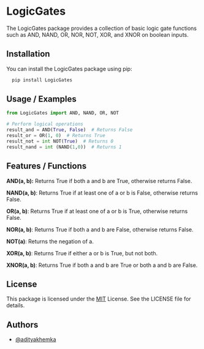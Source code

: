 
# LogicGates 

The LogicGates package provides a collection of basic logic gate functions such as AND, NAND, OR, NOR, NOT, XOR, and XNOR on boolean inputs.


## Installation

You can install the LogicGates package using pip:

```bash
  pip install LogicGates

```

## Usage / Examples

```python
from LogicGates import AND, NAND, OR, NOT

# Perform logical operations
result_and = AND(True, False)  # Returns False
result_or = OR(1, 0)  # Returns True
result_not = int NOT(True)  # Returns 0
result_nand = int (NAND(1,0))  # Returns 1

```


## Features / Functions

**AND(a, b):** Returns True if both a and b are True, otherwise returns False.

**NAND(a, b)**: Returns True if at least one of a or b is False, otherwise returns False.

**OR(a, b)**: Returns True if at least one of a or b is True, otherwise returns False.

**NOR(a, b)**: Returns True if both a and b are False, otherwise returns False.

**NOT(a)**: Returns the negation of a.

**XOR(a, b)**: Returns True if either a or b is True, but not both.

**XNOR(a, b)**: Returns True if both a and b are True or both a and b are False.

## License

This package is licensed under the [MIT](https://choosealicense.com/licenses/mit/) License. See the LICENSE file for details.




## Authors

- [@adityakhemka](https://github.com/Aditya-Khemka)

